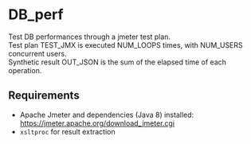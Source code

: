 # DB_perf

Test DB performances through a jmeter test plan.  
Test plan TEST_JMX is executed NUM_LOOPS times, with NUM_USERS concurrent users.  
Synthetic result OUT_JSON is the sum of the elapsed time of each operation.

## Requirements

- Apache Jmeter and dependencies (Java 8) installed: https://jmeter.apache.org/download_jmeter.cgi
- `xsltproc` for result extraction
